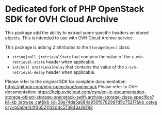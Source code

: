 # Dedicated fork of PHP OpenStack SDK for OVH Cloud Archive

This package add the ability to extract some specific headers on stored objects. This is intended to use with OVH Cloud
Archive service.

This package is adding 2 attributes to the `StorageObject` class:

* `string|null $retrievalState` that contains the value of the `x-ovh-retrieval-state` header when applicable.
* `int|null $retrievalDelay` that contains the value of the `x-ovh-retrieval-delay` header when applicable.

Please refer to the original SDK for complete documentation: https://github.com/php-opencloud/openstack
Please refer to OVH documentation: https://help.ovhcloud.com/csm/en-ie-documentation-storage-object-storage-openstack-swift-archive-storage-class-specifics?id=kb_browse_cat&kb_id=38e74da5a884a950f07829d7d5c75217&kb_category=b0a0a144f06521142d4c573843a28193
